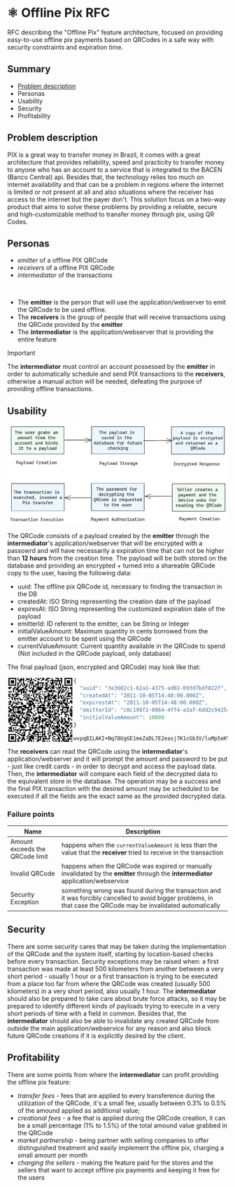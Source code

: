 # ⚛️ Offline Pix RFC
RFC describing the "Offline Pix" feature architecture, focused on providing easy-to-use offline pix payments based on QRCodes in a safe way with security constraints and expiration time.

## Summary

- [Problem description](#Problemdescription)
- Personas
- Usability
- Security
- Profitability

## Problem description

PIX is a great way to transfer money in Brazil, it comes with a great architecture that provides reliability, speed and practicity to transfer money to anyone who has an account to a service that is integrated to the BACEN (Banco Central) api. Besides that, the technology relies too much on internet availability and that can be a problem in regions where the internet is limited or not present at all and also situations where the receiver has access to the internet but the payer don't. This solution focus on a two-way product that aims to solve these problems by providing a reliable, secure and high-customizable method to transfer money through pix, using QR Codes.

## Personas

- *emitter* of a offline PIX QRCode
- *receivers* of a offline PIX QRCode
- *intermediator* of the transactions

<br>

- The **emitter** is the person that will use the application/webserver to emit the QRCode to be used offline.
- The **receivers** is the group of people that will receive transactions using the QRCode provided by the **emitter**
- The **intermediator** is the application/webserver that is providing the entire feature

> [!IMPORTANT]  
> The **intermediator** must control an account possessed by the **emitter** in order to automatically schedule
> and send PIX transactions to the **receivers**, otherwise a manual action will be needed, defeating the purpose of
> providing offline transactions.

## Usability

<img src="./process-diagram.png">

The QRCode consists of a payload created by the **emitter** through the **intermediator**'s application/webserver that will be encrypted with a passowrd and will have necessarily a expiration time that can not be higher than **12 hours** from the creation time. The payload will be both stored on the database and providing an encrypted + turned into a shareable QRCode copy to the user, having the following data:

- uuid: The offline pix QRCode id, necessary to finding the transaction in the DB
- createdAt: ISO String representing the creation date of the payload
- expiresAt: ISO String representing the customized expiration date of the payload
- emitterId: ID referent to the emitter, can be String or Integer
- initialValueAmount: Maximum quantity in cents borrowed from the emitter account to be spent using the QRCode
- currentValueAmount: Current quantity available in the QRCode to spend (Not included in the QRCode payload, only database)

The final payload (json, encrypted and QRCode) may look like that:

<img align="left" width="30%" src="./example-qr-code.png">

```js
{
  "uuid": "3e3602c1-62a1-4375-ad02-093d7bdf822f",
  "createdAt": "2011-10-05T14:48:00.000Z",
  "expirestAt": "2011-10-05T14:48:00.000Z",
  "emitterId": "c0c199f2-0964-4ff4-a3af-6dd2c9425c27",
  "initialValueAmount": 10000
}
```
```
wvpqBILAKI+Nq7BUgGE1meZaDL7E2easj7K1cGb3V/luMp5eKVPvMlz2qrWP0c9UZcXplE66Q9+il1YYrud0VhLLNKIGWMPeyR10pjS2hFVcd2/C0vxmKqKKZU4HK/qouT95feCzp7BlZj4DMdZQCma7fAhXR/YYp//g6WAx00rN/4Hh2ojegL692m6shPQ9ORKef64imUZQfp5hn5JRjW0hZkfJ5EA0b9PQ/5QmcKU=
```

The **receivers** can read the QRCode using the **intermediator**'s application/webserver and it will prompt the amount and password to be put - just like credit cards - in order to decrypt and access the payload data. Then, the **intermediator** will compare each field of the decrypted data to the equivalent store in the database. The operation may be a success and the final PIX transaction with the desired amount may be scheduled to be executed if all the fields are the exact same as the provided decrypted data. 

### Failure points

| Name | Description |
| - | - |
| Amount exceeds the QRCode limit | happens when the `currentValueAmount` is less than the value that the **receiver** tried to receive in the transaction |
| Invalid QRCode | happens when the QRCode was expired or manually invalidated by the **emitter** through the **intermediator** application/webservice |
| Security Exception | something wrong was found during the transaction and it was forcibly cancelled to avoid bigger problems, in that case the QRCode may be invalidated automatically |

## Security

There are some security cares that may be taken during the implementation of the QRCode and the system itself, starting by location-based checks before every transaction. Security exceptions may be raised when: a first transaction was made at least 500 kilometers from another between a very short period - usually 1 hour or a first transaction is trying to be executed from a place too far from where the QRCode was created (usually 500 kilometers) in a very short period, also usually 1 hour. The **intermediator** should also be prepared to take care about brute force attacks, so it may be prepared to identify different kinds of payloads trying to execute in a very short periods of time with a field in common. Besides that, the **intermediator** should also be able to invalidate any created QRCode from outside the main application/webservice for any reason and also block future QRCode creations if it is explicitly desired by the client.

## Profitability

There are some points from where the **intermediator** can profit providing the offline pix feature:

- *transfer fees* - fees that are applied to every transference during the utilization of the QRCode, it's a small fee, usually between 0.3% to 0.5% of the amound applied as additional value;
- *creational fees* - a fee that is applied during the QRCode creation, it can be a small percentage (1% to 1.5%) of the total amound value grabbed in the QRCode
- *market partnership* - being partner with selling companies to offer distinguished treatment and easily implement the offline pix, charging a small amount per month
- *charging the sellers* - making the feature paid for the stores and the sellers that want to accept offline pix payments and keeping it free for the users
